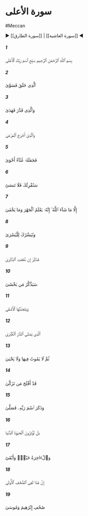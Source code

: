 # سورة الأعلى
#Meccan
▶ [[سورة الطارق]] | [[سورة الغاشية]] ◀
##### 1
<span class="ayah hovertext" data-hover="به نام پروردگارت كه بلندمرتبه است، تسبيح گوى‌">بِسْمِ ٱللَّهِ ٱلرَّحْمَٰنِ ٱلرَّحِيمِ سَبِّحِ ٱسْمَ رَبِّكَ ٱلْأَعْلَى</span>
##### 2
<span class="ayah hovertext" data-hover="همانكه آفريد و سامان بخشيد">ٱلَّذِى خَلَقَ فَسَوَّىٰ</span>
##### 3
<span class="ayah hovertext" data-hover="همان كسى كه اندازه آفرينى و رهنمايى كرد">وَٱلَّذِى قَدَّرَ فَهَدَىٰ</span>
##### 4
<span class="ayah hovertext" data-hover="و همان كسى كه چراگاهها[ى سبز و خرم‌] رويانيد">وَٱلَّذِىٓ أَخْرَجَ ٱلْمَرْعَىٰ</span>
##### 5
<span class="ayah hovertext" data-hover="و سرانجام آن را خاشاكى [پژمرده و] سياه گردانيد">فَجَعَلَهُۥ غُثَآءً أَحْوَىٰ</span>
##### 6
<span class="ayah hovertext" data-hover="زودا كه تو را به خواندن آوريم و از ياد مگذارى‌">سَنُقْرِئُكَ فَلَا تَنسَىٰٓ</span>
##### 7
<span class="ayah hovertext" data-hover="مگر آنچه خدا خواهد، كه او آشكار و نهان را مى‌داند">إِلَّا مَا شَآءَ ٱللَّهُ ۚ إِنَّهُۥ يَعْلَمُ ٱلْجَهْرَ وَمَا يَخْفَىٰ</span>
##### 8
<span class="ayah hovertext" data-hover="و در كار تو آسانى پديد آوريم‌">وَنُيَسِّرُكَ لِلْيُسْرَىٰ</span>
##### 9
<span class="ayah hovertext" data-hover="پس اندرز ده، اگر [دهى‌] اندرز سود دهد">فَذَكِّرْ إِن نَّفَعَتِ ٱلذِّكْرَىٰ</span>
##### 10
<span class="ayah hovertext" data-hover="زودا كسى كه خشيت پيشه كرده است، پند گيرد">سَيَذَّكَّرُ مَن يَخْشَىٰ</span>
##### 11
<span class="ayah hovertext" data-hover="و شقاوت‌پيشه از آن دورى كند">وَيَتَجَنَّبُهَا ٱلْأَشْقَى</span>
##### 12
<span class="ayah hovertext" data-hover="همان كسى كه به آتش سترگ درآيد">ٱلَّذِى يَصْلَى ٱلنَّارَ ٱلْكُبْرَىٰ</span>
##### 13
<span class="ayah hovertext" data-hover="آنگاه در آنجا نه بميرد و نه زنده بماند">ثُمَّ لَا يَمُوتُ فِيهَا وَلَا يَحْيَىٰ</span>
##### 14
<span class="ayah hovertext" data-hover="به راستى هر كس پاكدلى پيشه كرد، رستگار شد">قَدْ أَفْلَحَ مَن تَزَكَّىٰ</span>
##### 15
<span class="ayah hovertext" data-hover="و [هر كس‌] كه نام پروردگارش را ياد كرد و نيايش كرد">وَذَكَرَ ٱسْمَ رَبِّهِۦ فَصَلَّىٰ</span>
##### 16
<span class="ayah hovertext" data-hover="حق اين است كه شما زندگانى دنيا را بر مى‌گزينيد">بَلْ تُؤْثِرُونَ ٱلْحَيَوٰةَ ٱلدُّنْيَا</span>
##### 17
<span class="ayah hovertext" data-hover="و حال آنكه آخرت بهتر و پاينده‌تر است‌">وَٱلْءَاخِرَةُ خَيْرٌۭ وَأَبْقَىٰٓ</span>
##### 18
<span class="ayah hovertext" data-hover="اين [نكته‌] در كتب آسمانى پيشين هم هست‌">إِنَّ هَٰذَا لَفِى ٱلصُّحُفِ ٱلْأُولَىٰ</span>
##### 19
<span class="ayah hovertext" data-hover="در صحف ابراهيم و موسى‌">صُحُفِ إِبْرَٰهِيمَ وَمُوسَىٰ</span>
